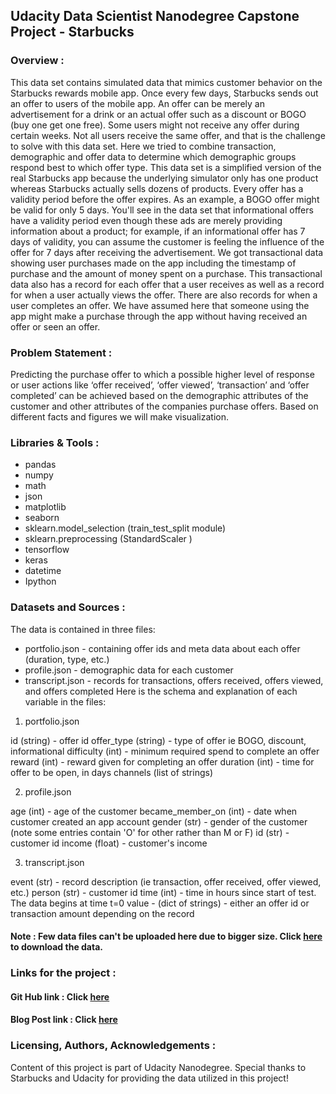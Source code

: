 ## Udacity Data Scientist Nanodegree Capstone Project - Starbucks 

### Overview : 
This data set contains simulated data that mimics customer behavior on the Starbucks rewards mobile app. Once every few days, Starbucks sends out an offer to users of the mobile app. An offer can be merely an advertisement for a drink or an actual offer such as a discount or BOGO (buy one get one free). Some users might not receive any offer during certain weeks.
Not all users receive the same offer, and that is the challenge to solve with this data set.
Here we tried to combine transaction, demographic and offer data to determine which demographic groups respond best to which offer type. This data set is a simplified version of the real Starbucks app because the underlying simulator only has one product whereas Starbucks actually sells dozens of products.
Every offer has a validity period before the offer expires. As an example, a BOGO offer might be valid for only 5 days. You'll see in the data set that informational offers have a validity period even though these ads are merely providing information about a product; for example, if an informational offer has 7 days of validity, you can assume the customer is feeling the influence of the offer for 7 days after receiving the advertisement.
We got transactional data showing user purchases made on the app including the timestamp of purchase and the amount of money spent on a purchase. This transactional data also has a record for each offer that a user receives as well as a record for when a user actually views the offer. There are also records for when a user completes an offer.
We have assumed here that someone using the app might make a purchase through the app without having received an offer or seen an offer.

### Problem Statement : 
Predicting the purchase offer to which a possible higher level of response or user actions like ‘offer received’, ‘offer viewed’, ‘transaction’ and ‘offer completed’ can be achieved based on the demographic attributes of the customer and other attributes of the companies purchase offers. Based on different facts and figures we will make visualization.

### Libraries & Tools :
* pandas
* numpy
* math
* json
* matplotlib
* seaborn
* sklearn.model_selection (train_test_split module)
* sklearn.preprocessing (StandardScaler )
* tensorflow
* keras
* datetime
* Ipython

### Datasets and Sources :
The data is contained in three files:

* portfolio.json - containing offer ids and meta data about each offer (duration, type, etc.)
* profile.json - demographic data for each customer
* transcript.json - records for transactions, offers received, offers viewed, and offers completed
 Here is the schema and explanation of each variable in the files:

1. portfolio.json

 id (string) - offer id
 offer_type (string) - type of offer ie BOGO, discount, informational
 difficulty (int) - minimum required spend to complete an offer
 reward (int) - reward given for completing an offer
 duration (int) - time for offer to be open, in days
 channels (list of strings)

2. profile.json

 age (int) - age of the customer
 became_member_on (int) - date when customer created an app account
 gender (str) - gender of the customer (note some entries contain 'O' for other rather than M or F)
 id (str) - customer id
 income (float) - customer's income

3. transcript.json

 event (str) - record description (ie transaction, offer received, offer viewed, etc.)
 person (str) - customer id
 time (int) - time in hours since start of test. The data begins at time t=0
 value - (dict of strings) - either an offer id or transaction amount depending on the record
 
 #### Note : Few data files can't be uploaded here due to bigger size. Click [here](https://www.kaggle.com/blacktile/starbucks-app-customer-reward-program-data) to download the data.
 
 ### Links for the project : 
 #### Git Hub link : Click [here](https://github.com/rachit1010/Starbucks_Offer_Analysis)
 
 #### Blog Post link : Click [here](https://rachitagrawal-26429.medium.com/starbucks-capstone-project-offers-analysis-done-based-on-data-provided-by-starbucks-5a7fcd1320a9)
 
 ### Licensing, Authors, Acknowledgements :
 Content of this project is part of Udacity Nanodegree. Special thanks to Starbucks and Udacity for providing the data utilized in this project!



